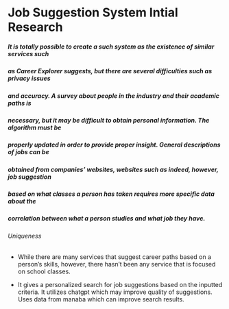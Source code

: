 # Job Suggestion System Intial Research

##### It is totally possible to create a such system as the existence of similar services such
##### as Career Explorer suggests, but there are several difficulties such as privacy issues
##### and accuracy. A survey about people in the industry and their academic paths is
##### necessary, but it may be difficult to obtain personal information. The algorithm must be
##### properly updated in order to provide proper insight. General descriptions of jobs can be
##### obtained from companies’ websites, websites such as indeed, however, job suggestion
##### based on what classes a person has taken requires more specific data about the
##### correlation between what a person studies and what job they have.


###### Uniqueness
- While there are many services that suggest career paths based on a person’s skills, however, 
there hasn’t been any service that is focused on school classes.

- It gives a personalized search for job suggestions based on the inputted criteria. It utilizes 
chatgpt which may improve quality of suggestions. Uses data from manaba which can improve search results. 




